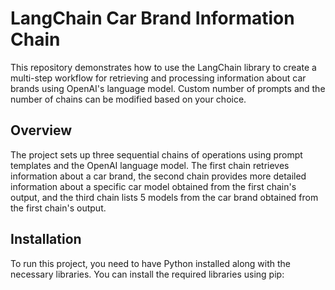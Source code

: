 # LangChain Car Brand Information Chain

This repository demonstrates how to use the LangChain library to create a multi-step workflow for retrieving and processing information about car brands using OpenAI's language model. Custom number of prompts  and the number of chains can be modified based on your choice.

## Overview

The project sets up three sequential chains of operations using prompt templates and the OpenAI language model. The first chain retrieves information about a car brand, the second chain provides more detailed information about a specific car model obtained from the first chain's output, and the third chain lists 5 models from the car brand obtained from the first chain's output.

## Installation

To run this project, you need to have Python installed along with the necessary libraries. You can install the required libraries using pip:

